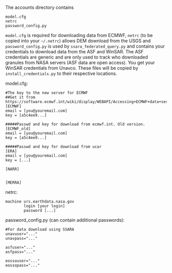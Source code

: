 The accounts directory contains 

```
model.cfg
netrc
password_config.py
```

 `model.cfg` is required for downloading data from ECMWF, `netrc` (to be copied into your `~/.netrc`) allows DEM download from the USGS and `password_config.py` is used by `ssara_federated_query.py` and contains your credentials to download data from the ASF and WinSAR.  The ASF credentials are generic and are only used to track who downloaded granules from NASA servers (ASF data are open access).  You get your WinSAR credentials from Unavco. These files will be copied by `install_credentials.py` to their respective locations.
 
 
 model.cfg:
 ```
 #The key to the new server for ECMWF
##Get it from https://software.ecmwf.int/wiki/display/WEBAPI/Accessing+ECMWF+data+servers+in+batch 
[ECMWF]
email = [you@youremail.com]
key = [a5c4ee9...] 

#####Passwd and key for download from ecmwf.int. Old version.
[ECMWF_old]
email = [you@youremail.com]
key = [a5c4ee9...]

#####Passwd and key for download from ucar
[ERA]
email = [you@youremail.com]
key = [...]

[NARR]


[MERRA]
```
netrc: 
```
machine urs.earthdata.nasa.gov
        login [your login]
        password [...]
```

password_config.py (can contain additional passwords):
```
#For data download using SSARA
unavuser="..."
unavpass="..."

asfuser="..."
asfpass="..."

eossouser="..."
eossopass="..."

```
